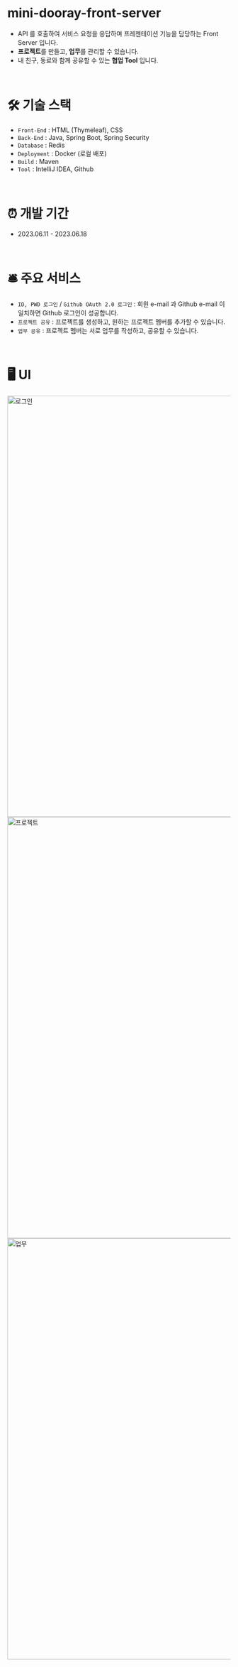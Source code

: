 # mini-dooray-front-server
- API 를 호출하여 서비스 요청을 응답하며 프레젠테이션 기능을 담당하는 Front Server 입니다. <br>
- **프로젝트**를 만들고, **업무**를 관리할 수 있습니다. <br>
- 내 친구, 동료와 함께 공유할 수 있는 **협업 Tool** 입니다. <br>

<br>

# 🛠 기술 스택
- `Front-End` : HTML (Thymeleaf), CSS
- `Back-End` : Java, Spring Boot, Spring Security
- `Database` : Redis
- `Deployment` : Docker (로컬 배포)
- `Build` : Maven
- `Tool` : IntelliJ IDEA, Github

<br>

# ⏰ 개발 기간
- 2023.06.11 - 2023.06.18

<br>

# 🛎 주요 서비스
- `ID, PWD 로그인` / `Github OAuth 2.0 로그인` : 회원 e-mail 과 Github e-mail 이 일치하면 Github 로그인이 성공합니다.
- `프로젝트 공유` : 프로젝트를 생성하고, 원하는 프로젝트 멤버를 추가할 수 있습니다.
- `업무 공유` : 프로젝트 멤버는 서로 업무를 작성하고, 공유할 수 있습니다.

<br>

# 🖥 UI

<img width="949" alt="로그인" src="https://github.com/Jangkwonoh-Mini-Dooray/mini-dooray-front-server/assets/97905221/641d6867-c914-45df-93aa-8a316339dbb0">

<img width="949" alt="프로젝트" src="https://github.com/Jangkwonoh-Mini-Dooray/mini-dooray-front-server/assets/97905221/9b3231c8-0f0a-4a40-9a91-706d6dbb039d">

<img width="949" alt="업무" src="https://github.com/Jangkwonoh-Mini-Dooray/mini-dooray-front-server/assets/97905221/8e7e8ec1-3ad7-4e26-bf26-3c4862fd7463">

